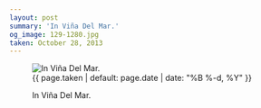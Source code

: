 ```yaml
---
layout: post
summary: 'In Viña Del Mar.'
og_image: 129-1280.jpg
taken: October 28, 2013
---
```


<figure class="post">
<img alt="In Viña Del Mar." sizes="(min-width: 700px) 50vw, calc(100vw - 2rem)" src="{{ site.assets_url }}/129-640.jpg" srcset="{{ site.assets_url }}/129-1280.jpg 1280w, {{ site.assets_url }}/129-960.jpg 960w, {{ site.assets_url }}/129-640.jpg 640w, {{ site.assets_url }}/129-320.jpg 320w"/>
<figcaption>
<time>{{ page.taken | default: page.date | date: "%B %-d, %Y" }}</time>
<p>In Viña Del Mar.</p>
</figcaption>
</figure>
